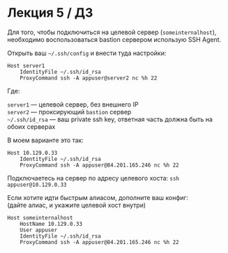 # Лекция 5 / ДЗ

Для того, чтобы подключиться на целевой сервер (`someinternalhost`),
необходимо воспользоваться bastion сервером использую SSH Agent.

Открыть ваш `~/.ssh/config` и внести туда настройки:

```
Host server1
    IdentityFile ~/.ssh/id_rsa
    ProxyCommand ssh -A appuser@server2 nc %h 22
```

Где:

`server1` — целевой сервер, без внешнего IP \
`server2` — проксирующий `bastion` сервер \
`~/.ssh/id_rsa` — ваш private ssh key, ответная часть должна быть на обоих серверах

В моем варианте это так:

```
Host 10.129.0.33
    IdentityFile ~/.ssh/id_rsa
    ProxyCommand ssh -A appuser@84.201.165.246 nc %h 22
```

Подключаетесь на сервер по адресу целевого хоста: `ssh appuser@10.129.0.33`

Если хотите идти быстрым алиасом, дополните ваш конфиг: \
(дайте алиас, и укажите целевой хост внутри)
```
Host someinternalhost
    HostName 10.129.0.33
    User appuser
    IdentityFile ~/.ssh/id_rsa
    ProxyCommand ssh -A appuser@84.201.165.246 nc %h 22
```
